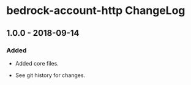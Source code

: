 # bedrock-account-http ChangeLog

## 1.0.0 - 2018-09-14

### Added
- Added core files.

- See git history for changes.
